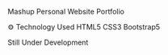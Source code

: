 Mashup
Personal Website Portfolio

⚙️ Technology Used HTML5 CSS3 Bootstrap5

Still Under Development
